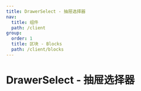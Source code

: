 ```yaml
---
title: DrawerSelect - 抽屉选择器
nav:
  title: 组件
  path: /client
group:
  order: 1
  title: 区块 - Blocks
  path: /client/blocks
---
```


# DrawerSelect - 抽屉选择器
